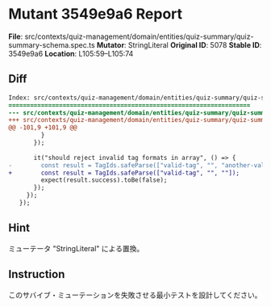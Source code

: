 # Mutant 3549e9a6 Report

**File**: src/contexts/quiz-management/domain/entities/quiz-summary/quiz-summary-schema.spec.ts
**Mutator**: StringLiteral
**Original ID**: 5078
**Stable ID**: 3549e9a6
**Location**: L105:59–L105:74

## Diff

```diff
Index: src/contexts/quiz-management/domain/entities/quiz-summary/quiz-summary-schema.spec.ts
===================================================================
--- src/contexts/quiz-management/domain/entities/quiz-summary/quiz-summary-schema.spec.ts	original
+++ src/contexts/quiz-management/domain/entities/quiz-summary/quiz-summary-schema.spec.ts	mutated #5078
@@ -101,9 +101,9 @@
         }
       });
 
       it("should reject invalid tag formats in array", () => {
-        const result = TagIds.safeParse(["valid-tag", "", "another-valid"]);
+        const result = TagIds.safeParse(["valid-tag", "", ""]);
         expect(result.success).toBe(false);
       });
     });
   });
```

## Hint

ミューテータ "StringLiteral" による置換。

## Instruction

このサバイブ・ミューテーションを失敗させる最小テストを設計してください。
